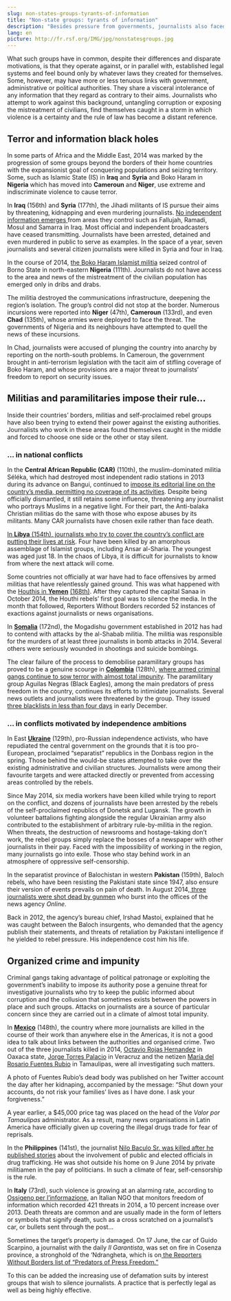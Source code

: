 ```yaml
---
slug: non-states-groups-tyrants-of-information
title: "Non-state groups: tyrants of information"
description: "Besides pressure from governments, journalists also faced violent threats from non-state groups in 2014. Far from being a homogenous whole, these groups pursue various goals including expansionist, political or financial and criminal aims."
lang: en
picture: http://fr.rsf.org/IMG/jpg/nonstatesgroups.jpg
---
```


What such groups have in common, despite their differences and disparate motivations, is that they operate against, or in parallel with, established legal systems and feel bound only by whatever laws they created for themselves. Some, however, may have more or less tenuous links with government, administrative or political authorities. They share a visceral intolerance of any information that they regard as contrary to their aims. Journalists who attempt to work against this background, untangling corruption or exposing the mistreatment of civilians, find themselves caught in a storm in which violence is a certainty and the rule of law has become a distant reference.

## Terror and information black holes

In some parts of Africa and the Middle East, 2014 was marked by the progression of some groups beyond the borders of their home countries with the expansionist goal of conquering populations and seizing territory. Some, such as Islamic State (IS) in **Iraq** and **Syria** and Boko Haram in **Nigeria** which has moved into **Cameroun** and **Niger**, use extreme and indiscriminate violence to cause terror.

In **Iraq** (156th) and **Syria** (177th), the Jihadi militants of IS pursue their aims by threatening, kidnapping and even murdering journalists. [No independent information emerges ](http://en.rsf.org/iraq-areas-controlled-by-islamic-state-23-10-2014,47147.html)from areas they control such as Fallujah, Ramadi, Mosul and Samarra in Iraq. Most official and independent broadcasters have ceased transmitting. Journalists have been arrested, detained and even murdered in public to serve as examples. In the space of a year, seven journalists and several citizen journalists were killed in Syria and four in Iraq.

In the course of 2014, [the Boko Haram Islamist militia](http://en.rsf.org/predator-boko-haram,42487.html) seized control of Borno State in north-eastern **Nigeria** (111th). Journalists do not have access to the area and news of the mistreatment of the civilian population has emerged only in dribs and drabs.

The militia destroyed the communications infrastructure, deepening the region’s isolation. The group’s control did not stop at the border. Numerous incursions were reported into **Niger** (47th), **Cameroun** (133rd), and even **Chad** (135th), whose armies were deployed to face the threat. The governments of Nigeria and its neighbours have attempted to quell the news of these incursions.

In Chad, journalists were accused of plunging the country into anarchy by reporting on the north-south problems. In Cameroun, the government brought in anti-terrorism legislation with the tacit aim of stifling coverage of Boko Haram, and whose provisions are a major threat to journalists’ freedom to report on security issues.

## Militias and paramilitaries impose their rule…

Inside their countries’ borders, militias and self-proclaimed rebel groups have also been trying to extend their power against the existing authorities. Journalists who work in these areas found themselves caught in the middle and forced to choose one side or the other or stay silent.

### ... in national conflicts

In the **Central African Republic (CAR)** (110th), the muslim-dominated militia Séléka, which had destroyed most independent radio stations in 2013 during its advance on Bangui, continued to [impose its editorial line on the country’s media, permitting no coverage of its activities](http://en.rsf.org/car-freedom-of-information-buffeted-23-12-2013,45664.html). Despite being officially dismantled, it still retains some influence, threatening any journalist who portrays Muslims in a negative light. For their part, the Anti-balaka Christian militias do the same with those who expose abuses by its militants. Many CAR journalists have chosen exile rather than face death.

[In **Libya** ](http://en.rsf.org/libye-not-seeing-news-from-libya-any-23-10-2014,47140.html)[(154th)](http://fr.rsf.org/libye-plus-de-nouvelles-de-la-libye-la-23-10-2014,47139.html)[, journalists who try to cover the country’s conflict are putting their lives at risk](http://en.rsf.org/libye-not-seeing-news-from-libya-any-23-10-2014,47140.html). Four have been killed by an amorphous assemblage of Islamist groups, including Ansar al-Sharia. The youngest was aged just 18. In the chaos of Libya, it is difficult for journalists to know from where the next attack will come.

Some countries not officially at war have had to face offensives by armed militias that have relentlessly gained ground. This was what happened with the [Houthis in **Yemen**](http://en.rsf.org/yemen-houthi-rebels-pursue-offensive-24-10-2014,47156.html) [(168th)](http://fr.rsf.org/yemen-les-houthis-poursuivent-leur-24-10-2014,47155.html). After they captured the capital Sanaa in October 2014, the Houthi rebels’ first goal was to silence the media. In the month that followed, Reporters Without Borders recorded 52 instances of exactions against journalists or news organisations.

In [**Somalia**](http://en.rsf.org/somalia.html) (172nd), the Mogadishu government established in 2012 has had to contend with attacks by the al-Shabab militia. The militia was responsible for the murders of at least three journalists in bomb attacks in 2014. Several others were seriously wounded in shootings and suicide bombings.

The clear failure of the process to demobilise paramilitary groups has proved to be a genuine scourge in [**Colombia**](http://en.rsf.org/colombia.html) (128th), [where armed criminal gangs continue to sow terror with almost total impunity](http://en.rsf.org/colombia-rwb-has-no-relation-to-target-of-02-12-2014,47320.html). The paramilitary group Aguilas Negras (Black Eagles), among the main predators of press freedom in the country, continues its efforts to intimidate journalists. Several news outlets and journalists were threatened by the group. They issued [three blacklists in less than four days](http://en.rsf.org/colombia-journalists-meet-to-protest-11-12-2014,47374.html) in early December.

### ... in conflicts motivated by independence ambitions

In East [**Ukraine**](http://en.rsf.org/ukraine.html) (129th), pro-Russian independence activists, who have repudiated the central government on the grounds that it is too pro-European, proclaimed “separatist” republics in the Donbass region in the spring. Those behind the would-be states attempted to take over the existing administrative and civilian structures. Journalists were among their favourite targets and were attacked directly or prevented from accessing areas controlled by the rebels.

Since May 2014, six media workers have been killed while trying to report on the conflict, and dozens of journalists have been arrested by the rebels of the self-proclaimed republics of Donetsk and Lugansk. The growth in volunteer battalions fighting alongside the regular Ukrainian army also contributed to the establishment of arbitrary rule-by-militia in the region. When threats, the destruction of newsrooms and hostage-taking don’t work, the rebel groups simply replace the bosses of a newspaper with other journalists in their pay. Faced with the impossibility of working in the region, many journalists go into exile. Those who stay behind work in an atmosphere of oppressive self-censorship.

In the separatist province of Balochistan in western **Pakistan** (159th), Baloch rebels, who have been resisting the Pakistani state since 1947, also ensure their version of events prevails on pain of death. In August 2014,[ three journalists were shot dead by gunmen](http://en.rsf.org/pakistan-two-news-agency-journalists-shot-31-08-2014,46867.html) who burst into the offices of the news agency _Online_.

Back in 2012, the agency’s bureau chief, Irshad Mastoi, explained that he was caught between the Baloch insurgents, who demanded that the agency publish their statements, and threats of retaliation by Pakistani intelligence if he yielded to rebel pressure. His independence cost him his life.

## Organized crime and impunity

Criminal gangs taking advantage of political patronage or exploiting the government’s inability to impose its authority pose a genuine threat for investigative journalists who try to keep the public informed about corruption and the collusion that sometimes exists between the powers in place and such groups. Attacks on journalists are a source of particular concern since they are carried out in a climate of almost total impunity.

In [**Mexico**](http://en.rsf.org/mexico.html) (148th), the country where more journalists are killed in the course of their work than anywhere else in the Americas, it is not a good idea to talk about links between the authorities and organised crime. Two out of the three journalists killed in 2014, [Octavio Rojas Hernandez](http://en.rsf.org/mexico-crime-reporter-gunned-down-outside-13-08-2014,46800.html) in Oaxaca state, [Jorge Torres Palacio](http://en.rsf.org/mexico-mexican-journalist-s-body-found-03-06-2014,46385.html) in Veracruz and the netizen [María del Rosario Fuentes Rubio](http://en.rsf.org/mexique-a-netizen-is-killed-in-tamaulipas-23-10-2014,47144.html) in Tamaulipas, were all investigating such matters.

A photo of Fuentes Rubio’s dead body was published on her Twitter account the day after her kidnaping, accompanied by the message: “Shut down your accounts, do not risk your families’ lives as I have done. I ask your forgiveness.”

A year earlier, a $45,000 price tag was placed on the head of the _Valor por Tamaulipas_ administrator. As a result, many news organisations in Latin America have officially given up covering the illegal drugs trade for fear of reprisals.

In the **Philippines** (141st), the journalist [Nilo Baculo Sr. was killed after he published stories](http://en.rsf.org/philippines-radio-presenter-gunned-down-six-11-06-2014,46425.html) about the involvement of public and elected officials in drug trafficking. He was shot outside his home on 9 June 2014 by private militiamen in the pay of politicians. In such a climate of fear, self-censorship is the rule.

In **Italy** (73rd), such violence is growing at an alarming rate, according to[ Ossigeno per l’informazione,](http://notiziario.ossigeno.info/english/) an Italian NGO that monitors freedom of information which recorded 421 threats in 2014, a 10 percent increase over 2013. Death threats are common and are usually made in the form of letters or symbols that signify death, such as a cross scratched on a journalist’s car, or bullets sent through the post…

Sometimes the target’s property is damaged. On 17 June, the car of Guido Scarpino, a journalist with the daily _Il Garantista_, was set on fire in Cosenza province, a stronghold of the ‘Ndrangheta, which is on[ the Reporters Without Borders list of “Predators of Press Freedom.”](http://en.rsf.org/spip.php?page=predateur&id_article=44549)

To this can be added the increasing use of defamation suits by interest groups that wish to silence journalists. A practice that is perfectly legal as well as being highly effective.
